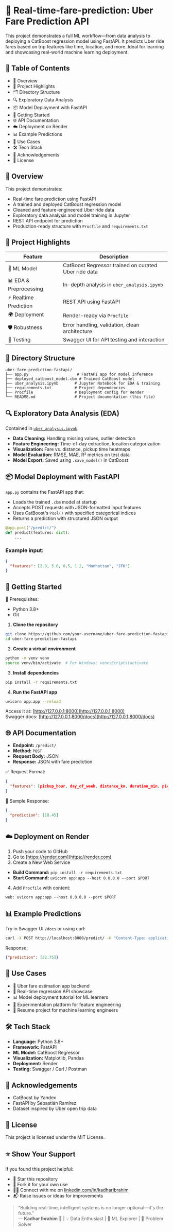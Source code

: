 
🚀 Real-time-fare-prediction: Uber Fare Prediction API
=================================================================

This project demonstrates a full ML workflow—from data analysis to deploying a CatBoost regression model using FastAPI. It predicts Uber ride fares based on trip features like time, location, and more. Ideal for learning and showcasing real-world machine learning deployment.

📘 Table of Contents
--------------------
- 📌 Overview
- 🧠 Project Highlights
- 🗂️ Directory Structure
- 🔍 Exploratory Data Analysis
- 📦 Model Deployment with FastAPI
- 🚀 Getting Started
- 🌐 API Documentation
- ☁️ Deployment on Render
- 📊 Example Predictions
- 🎯 Use Cases
- 🛠️ Tech Stack
- 🙌 Acknowledgements
- 📜 License

📌 Overview
-----------
This project demonstrates:
- Real-time fare prediction using FastAPI
- A trained and deployed CatBoost regression model
- Cleaned and feature-engineered Uber ride data
- Exploratory data analysis and model training in Jupyter
- REST API endpoint for prediction
- Production-ready structure with `Procfile` and `requirements.txt`

🧠 Project Highlights
---------------------

| Feature              | Description                                             |
|----------------------|---------------------------------------------------------|
| 🧠 ML Model          | CatBoost Regressor trained on curated Uber ride data    |
| 📊 EDA & Preprocessing| In-depth analysis in `uber_analysis.ipynb`              |
| ⚡ Realtime Prediction| REST API using FastAPI                                  |
| 🌍 Deployment        | Render-ready via `Procfile`                              |
| 🛡️ Robustness        | Error handling, validation, clean architecture           |
| 🧪 Testing           | Swagger UI for API testing and interaction              |

📁 Directory Structure
----------------------

```
uber-fare-prediction-fastapi/
├── app.py                     # FastAPI app for model inference
├── deployed_catboost_model.cbm # Trained CatBoost model
├── uber_analysis.ipynb       # Jupyter Notebook for EDA & training
├── requirements.txt          # Project dependencies
├── Procfile                  # Deployment config for Render
└── README.md                 # Project documentation (this file)
```

🔍 Exploratory Data Analysis (EDA)
----------------------------------

Contained in [`uber_analysis.ipynb`](./uber_analysis.ipynb):
- **Data Cleaning:** Handling missing values, outlier detection
- **Feature Engineering:** Time-of-day extraction, location categorization
- **Visualization:** Fare vs. distance, pickup time heatmaps
- **Model Evaluation:** RMSE, MAE, R² metrics on test data
- **Model Export:** Saved using `.save_model()` in CatBoost

📦 Model Deployment with FastAPI
--------------------------------
`app.py` contains the FastAPI app that:
- Loads the trained `.cbm` model at startup
- Accepts POST requests with JSON-formatted input features
- Uses CatBoost's `Pool()` with specified categorical indices
- Returns a prediction with structured JSON output

```python
@app.post("/predict/")
def predict(features: dict):
    ...
```

### Example input:
```json
{
  "features": [2.0, 5.0, 0.5, 1.2, "Manhattan", "JFK"]
}
```

🚀 Getting Started
------------------

🔧 Prerequisites:
- Python 3.8+
- Git

1. **Clone the repository**
```bash
git clone https://github.com/your-username/uber-fare-prediction-fastapi.git
cd uber-fare-prediction-fastapi
```

2. **Create a virtual environment**
```bash
python -m venv venv
source venv/bin/activate  # For Windows: venv\Scripts\activate
```

3. **Install dependencies**
```bash
pip install -r requirements.txt
```

4. **Run the FastAPI app**
```bash
uvicorn app:app --reload
```
Access it at: [http://127.0.0.1:8000](http://127.0.0.1:8000)  
Swagger docs: [http://127.0.0.1:8000/docs](http://127.0.0.1:8000/docs)

🌐 API Documentation
--------------------

- **Endpoint:** `/predict/`
- **Method:** `POST`
- **Request Body:** JSON
- **Response:** JSON with fare prediction

✅ Request Format:
```json
{
  "features": [pickup_hour, day_of_week, distance_km, duration_min, pickup_area, dropoff_area]
}
```

🔁 Sample Response:
```json
{
  "prediction": [18.45]
}
```

☁️ Deployment on Render
------------------------
1. Push your code to GitHub  
2. Go to [https://render.com](https://render.com)  
3. Create a New Web Service  
- **Build Command:** `pip install -r requirements.txt`  
- **Start Command:** `uvicorn app:app --host 0.0.0.0 --port $PORT`  
4. Add `Procfile` with content:  
```
web: uvicorn app:app --host 0.0.0.0 --port $PORT
```

📊 Example Predictions
----------------------

Try in Swagger UI `/docs` or using curl:
```bash
curl -X POST http://localhost:8000/predict/ -H "Content-Type: application/json" -d '{"features": [15, 2, 8.3, 24, "Manhattan", "JFK"]}'
```
Response:
```json
{"prediction": [32.75]}
```

🎯 Use Cases
------------
- 📱 Uber fare estimation app backend
- 🧠 Real-time regression API showcase
- 📊 Model deployment tutorial for ML learners
- 🧪 Experimentation platform for feature engineering
- 💼 Resume project for machine learning engineers

🛠️ Tech Stack
-------------
- **Language:** Python 3.8+
- **Framework:** FastAPI
- **ML Model:** CatBoost Regressor
- **Visualization:** Matplotlib, Pandas
- **Deployment:** Render
- **Testing:** Swagger / Curl / Postman

🙌 Acknowledgements
-------------------
- CatBoost by Yandex
- FastAPI by Sebastián Ramírez
- Dataset inspired by Uber open trip data

📜 License
----------
This project is licensed under the MIT License.

⭐️ Show Your Support
---------------------
If you found this project helpful:
- 🌟 Star this repository
- 🍴 Fork it for your own use
- 🧑‍💻 Connect with me on [linkedin.com/in/kadharibrahim](#)
- 📬 Raise issues or ideas for improvements

> “Building real-time, intelligent systems is no longer optional—it's the future.”  
> — **Kadhar Ibrahim** 🚀 | 💡 Data Enthusiast | 🧠 ML Explorer | 🔧 Problem Solver
